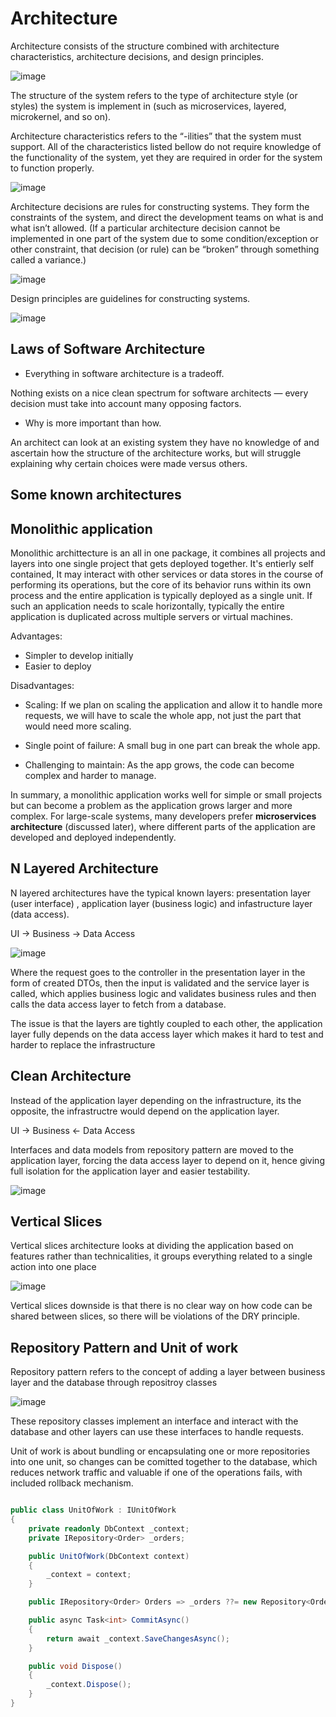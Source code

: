 # Architecture 

Architecture consists of the structure combined with architecture characteristics, architecture decisions, and design principles.

![image](https://github.com/user-attachments/assets/00519e2a-1284-4c30-b804-23b3188dd08a)

The structure of the system refers to the type of architecture style (or styles) the system is implement in (such as microservices, layered, microkernel, and so on).

Architecture characteristics refers to the “-ilities” that the system must support. All of the characteristics listed bellow do not require knowledge of the functionality of the system, yet they are required in order for the system to function properly.

![image](https://github.com/user-attachments/assets/2da9a0bd-01be-4795-997a-49cb6d548c26)

Architecture decisions are rules for constructing systems. They form the constraints of the system, and direct the development teams on what is and what isn’t allowed. (If a particular architecture decision cannot be implemented in one part of the system due to some condition/exception or other constraint, that decision (or rule) can be “broken” through something called a variance.)

![image](https://github.com/user-attachments/assets/ddcce8fd-d9af-48a4-ac76-32623dc8fee0)

Design principles are guidelines for constructing systems.

![image](https://github.com/user-attachments/assets/ef221f73-a244-4263-b00e-46522b9e69dc)

## Laws of Software Architecture

- Everything in software architecture is a tradeoff.

Nothing exists on a nice clean spectrum for software architects — every decision must take into account many opposing factors.

- Why is more important than how.

An architect can look at an existing system they have no knowledge of and ascertain how the structure of the architecture works, but will struggle explaining why certain choices were made versus others.

## Some known architectures

## Monolithic application

Monolithic archittecture is an all in one package, it combines all projects and layers into one single project that gets deployed together. It's entierly self contained, It may interact with other services or data stores in the course of performing its operations, but the core of its behavior runs within its own process and the entire application is typically deployed as a single unit. If such an application needs to scale horizontally, typically the entire application is duplicated across multiple servers or virtual machines.

Advantages:

- Simpler to develop initially
- Easier to deploy

Disadvantages: 

- Scaling: If we plan on scaling the application and allow it to handle more requests, we will have to scale the whole app, not just the part that would need more scaling.

- Single point of failure:  A small bug in one part can break the whole app.

- Challenging to maintain: As the app grows, the code can become complex and harder to manage.

In summary, a monolithic application works well for simple or small projects but can become a problem as the application grows larger and more complex. For large-scale systems, many developers prefer **microservices architecture** (discussed later), where different parts of the application are developed and deployed independently. 

## N Layered Architecture 

N layered architectures have the typical known layers: presentation layer (user interface) , application layer (business logic) and infastructure layer (data access). 

UI -> Business -> Data Access

![image](https://github.com/user-attachments/assets/a837b83a-971f-45de-9518-889293bd5c4d)

Where the request goes to the controller in the presentation layer in the form of created DTOs, then the input is validated and the service layer is called, which applies business logic and validates business rules and then calls the data access layer to fetch from a database.

The issue is that the layers are tightly coupled to each other, the application layer fully depends on the data access layer which makes it hard to test and harder to replace the infrastructure 

## Clean Architecture

Instead of the application layer depending on the infrastructure, its the opposite, the infrastructre would depend on the application layer.

UI -> Business <- Data Access

Interfaces and data models from repository pattern are moved to the application layer, forcing the data access layer to depend on it, hence giving full isolation for the application layer and easier testability.

![image](https://github.com/user-attachments/assets/691ada6f-43db-466e-a91e-e1091fb809b5)

## Vertical Slices

Vertical slices architecture looks at dividing the application based on features rather than technicalities, it groups everything related to a single action into one place

![image](https://github.com/user-attachments/assets/1f384a17-1e12-4342-bdd2-5d3812812030)

Vertical slices downside is that there is no clear way on how code can be shared between slices, so there will be violations of the DRY principle.

## Repository Pattern and Unit of work

Repository pattern refers to the concept of adding a layer between business layer and the database through repositroy classes

![image](https://github.com/user-attachments/assets/ae129d6b-6a56-4248-bd84-6574effaf8e5)

These repository classes implement an interface and interact with the database and other layers can use these interfaces to handle requests.

Unit of work is about bundling or encapsulating one or more repositories into one unit, so changes can be comitted together to the database, which reduces network traffic and valuable if one of the operations fails, with included rollback mechanism.

```csharp

public class UnitOfWork : IUnitOfWork
{
    private readonly DbContext _context;
    private IRepository<Order> _orders;

    public UnitOfWork(DbContext context)
    {
        _context = context;
    }

    public IRepository<Order> Orders => _orders ??= new Repository<Order>(_context);

    public async Task<int> CommitAsync()
    {
        return await _context.SaveChangesAsync();
    }

    public void Dispose()
    {
        _context.Dispose();
    }
}
```
